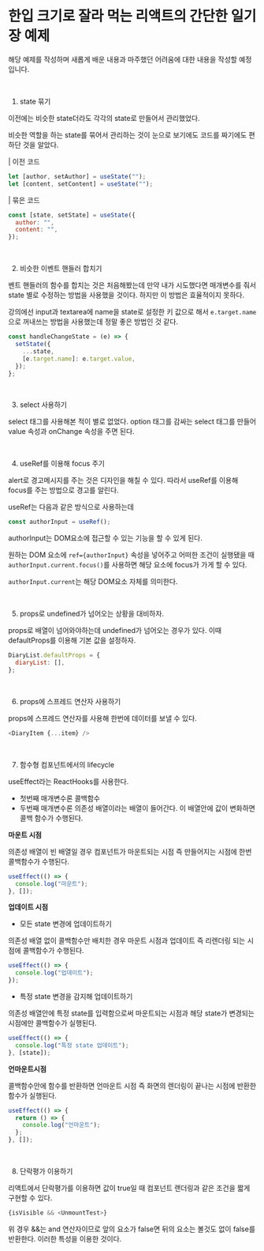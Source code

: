 # 한입 크기로 잘라 먹는 리액트의 간단한 일기장 예제

해당 예제를 작성하며 새롭게 배운 내용과 마주했던 어려움에 대한 내용을 작성할 예정입니다.

<br>

1. state 묶기

이전에는 비슷한 state더라도 각각의 state로 만들어서 관리했었다.

비슷한 역할을 하는 state를 묶어서 관리하는 것이 눈으로 보기에도 코드를 짜기에도 편하단 것을 알았다.

| 이전 코드

```javascript
let [author, setAuthor] = useState("");
let [content, setContent] = useState("");
```

| 묶은 코드

```javascript
const [state, setState] = useState({
  author: "",
  content: "",
});
```

<br>

2. 비슷한 이벤트 핸들러 합치기

벤트 핸들러의 함수를 합치는 것은 처음해봤는데 만약 내가 시도했다면 매개변수를 줘서 state 별로 수정하는 방법을 사용했을 것이다. 하지만 이 방법은 효율적이지 못하다.

강의에선 input과 textarea에 name을 state로 설정한 키 값으로 해서 `e.target.name`으로 꺼내쓰는 방법을 사용했는데 정말 좋은 방법인 것 같다.

```javascript
const handleChangeState = (e) => {
  setState({
    ...state,
    [e.target.name]: e.target.value,
  });
};
```

<br>

3. select 사용하기

select 태그를 사용해본 적이 별로 없었다. option 태그를 감싸는 select 태그를 만들어 value 속성과 onChange 속성을 주면 된다.

<br>

4. useRef를 이용해 focus 주기

alert로 경고메시지를 주는 것은 디자인을 해칠 수 있다. 따라서 useRef를 이용해 focus를 주는 방법으로 경고를 알린다.

useRef는 다음과 같은 방식으로 사용하는데

```javascript
const authorInput = useRef();
```

authorInput는 DOM요소에 접근할 수 있는 기능을 할 수 있게 된다.

원하는 DOM 요소에 `ref={authorInput}` 속성을 넣어주고 어떠한 조건이 실행됐을 때 `authorInput.current.focus()`를 사용하면 해당 요소에 focus가 가게 할 수 있다.

`authorInput.current`는 해당 DOM요소 자체를 의미한다.

<br>

5. props로 undefined가 넘어오는 상황을 대비하자.

props로 배열이 넘어와야하는데 undefined가 넘어오는 경우가 있다. 이때 defaultProps를 이용해 기본 값을 설정하자.

```javascript
DiaryList.defaultProps = {
  diaryList: [],
};
```

<br>

6. props에 스프레드 연산자 사용하기

props에 스프레드 연산자를 사용해 한번에 데이터를 보낼 수 있다.

```javascript
<DiaryItem {...item} />
```

<br>

7. 함수형 컴포넌트에서의 lifecycle

useEffect라는 ReactHooks를 사용한다.

- 첫번째 매개변수론 콜백함수
- 두번째 매개변수론 의존성 배열이라는 배열이 들어간다. 이 배열안에 값이 변화하면 콜백 함수가 수행된다.

**마운트 시점**

의존성 배열이 빈 배열일 경우 컴포넌트가 마운트되는 시점 즉 만들어지는 시점에 한번 콜백함수가 수행된다.

```javascript
useEffect(() => {
  console.log("마운트");
}, []);
```

**업데이트 시점**

- 모든 state 변경에 업데이트하기

의존성 배열 없이 콜백함수만 배치한 경우 마운트 시점과 업데이트 즉 리렌더링 되는 시점에 콜백함수가 수행된다.

```javascript
useEffect(() => {
  console.log("업데이트");
});
```

- 특정 state 변경을 감지해 업데이트하기

의존성 배열안에 특정 state를 입력함으로써 마운트되는 시점과 해당 state가 변경되는 시점에만 콜백함수가 실행된다.

```javascript
useEffect(() => {
  console.log("특정 state 업데이트");
}, [state]);
```

**언마운트시점**

콜백함수안에 함수를 반환하면 언마운트 시점 즉 화면의 렌더링이 끝나는 시점에 반환한 함수가 실행된다.

```javascript
useEffect(() => {
  return () => {
    console.log("언마운트");
  };
}, []);
```

<br>

8. 단락평가 이용하기

리액트에서 단락평가를 이용하면 값이 true일 때
컴포넌트 랜더링과 같은 조건을 짧게 구현할 수 있다.

```javascript
{isVisible && <UnmountTest>}
```

위 경우 &&는 and 연산자이므로 앞의 요소가 false면 뒤의 요소는 볼것도 없이 false를 반환한다. 이러한 특성을 이용한 것이다.
